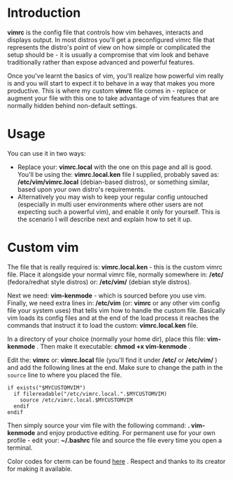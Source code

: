 Introduction
============

**vimrc** is the config file that controls how vim behaves, interacts and displays output.
In most distros you'll get a preconfigured vimrc file that represents the distro's
point of view on how simple or complicated the setup should be - it is usually a
compromise that vim look and behave traditionally rather than expose advanced
and powerful features.

Once you've learnt the basics of vim, you'll realize how powerful vim really is
and you will start to expect it to behave in a way that makes you more productive.
This is where my custom **vimrc** file comes in - replace or augment your file
with this one to take advantage of vim features that are normally hidden behind
non-default settings.


Usage
=====

You can use it in two ways:
* Replace your:  **vimrc.local**  with the one on this page and all is good.
You'll be using the:  **vimrc.local.ken**  file I supplied, probably saved
as:  **/etc/vim/vimrc.local**  (debian-based distros), or something similar,
based upon your own distro's requirements.
* Alternatively you may wish to keep your regular config untouched
(especially in multi user environments where other users are not expecting such a powerful vim),
and enable it only for yourself.
This is the scenario I will describe next and explain how to set it up.


Custom vim
==========

The file that is really required is:   **vimrc.local.ken**   - this is the custom vimrc file.
Place it alongside your normal vimrc file, normally somewhere in:  **/etc/**  (fedora/redhat
style distros) or:  **/etc/vim/** (debian style distros).

Next we need: **vim-kenmode**   -  which is sourced before you use vim.
Finally, we need extra lines in:  **/etc/vim**
(or:  **vimrc**  or any other vim config file your system uses)
that tells vim how to handle the custom file.
Basically vim loads its config files and at the end of the load process it reaches the commands
that instruct it to load the custom:   **vimrc.local.ken**   file.

In a directory of your choice (normally your home dir), place this file:  **vim-kenmode**   .
Then make it executable:  **chmod +x vim-kenmode**  .

Edit the:  **vimrc**  or: **vimrc.local**  file
(you'll find it under **/etc/**  or  **/etc/vim/** ) and add the following lines at the end.
Make sure to change the path in the `source` line to where you placed the file.


```
if exists("$MYCUSTOMVIM")
  if filereadable("/etc/vimrc.local.".$MYCUSTOMVIM)
    source /etc/vimrc.local.$MYCUSTOMVIM
  endif
endif
```


Then simply source your vim file with the following command:  **. vim-kenmode**
and enjoy productive editing.
For permanent use for your own profile - edit your:  **~/.bashrc**  file and source
the file every time you open a terminal.

Color codes for cterm can be found [here](https://upload.wikimedia.org/wikipedia/commons/thumb/1/15/Xterm_256color_chart.svg/1404px-Xterm_256color_chart.svg.png) .
Respect and thanks to its creator for making it available.


